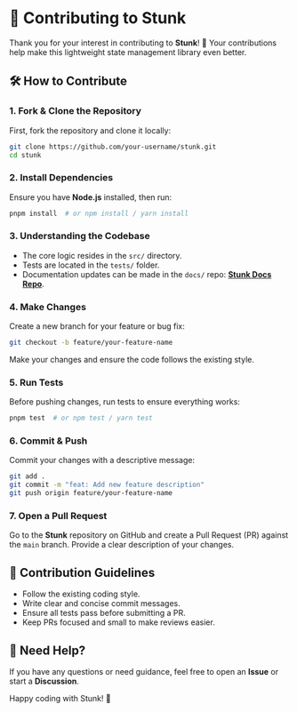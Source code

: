 # 🚀 Contributing to Stunk

Thank you for your interest in contributing to **Stunk**! 🎉 Your contributions help make this lightweight state management library even better.

## 🛠 How to Contribute

### 1. Fork & Clone the Repository

First, fork the repository and clone it locally:

```sh
git clone https://github.com/your-username/stunk.git
cd stunk
```

### 2. Install Dependencies

Ensure you have **Node.js** installed, then run:

```sh
pnpm install  # or npm install / yarn install
```

### 3. Understanding the Codebase

- The core logic resides in the `src/` directory.
- Tests are located in the `tests/` folder.
- Documentation updates can be made in the `docs/` repo: **[Stunk Docs Repo](https://github.com/I-am-abdulazeez/stunk-docs)**.

### 4. Make Changes

Create a new branch for your feature or bug fix:

```sh
git checkout -b feature/your-feature-name
```

Make your changes and ensure the code follows the existing style.

### 5. Run Tests

Before pushing changes, run tests to ensure everything works:

```sh
pnpm test  # or npm test / yarn test
```

### 6. Commit & Push

Commit your changes with a descriptive message:

```sh
git add .
git commit -m "feat: Add new feature description"
git push origin feature/your-feature-name
```

### 7. Open a Pull Request

Go to the **Stunk** repository on GitHub and create a Pull Request (PR) against the `main` branch. Provide a clear description of your changes.

## 🎯 Contribution Guidelines

- Follow the existing coding style.
- Write clear and concise commit messages.
- Ensure all tests pass before submitting a PR.
- Keep PRs focused and small to make reviews easier.

## 📢 Need Help?

If you have any questions or need guidance, feel free to open an **Issue** or start a **Discussion**.

Happy coding with Stunk! 🚀
